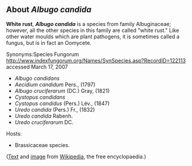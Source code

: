 About *Albugo candida* 
----------------------



**White rust**, ***Albugo candida*** is a species from family
Albuginaceae; however, all the other species in this family are called
\"white rust.\" Like other water moulds which are plant pathogens, it is
sometimes called a fungus, but is in fact an Oomycete.

Synonyms:Species Fungorum
<http://www.indexfungorum.org/Names/SynSpecies.asp?RecordID=122113>
accessed March 17, 2007

-   *Albugo candidans*
-   *Aecidium candidum* Pers., (1797)
-   *Albugo cruciferarum* (DC.) Gray, (1821)
-   *Cystopus candidans*
-   *Cystopus candidus* (Pers.) Lév., (1847)
-   *Uredo candida* (Pers.) Fr., (1832)
-   *Uredo candida* Rabenh.
-   *Uredo cruciferarum* DC.

Hosts:

-   Brassicaceae species.

([Text](http://en.wikipedia.org/wiki/Albugo_candida) and
[image](https://commons.wikimedia.org/wiki/File:Albugo_candida.jpg) from
[Wikipedia](http://en.wikipedia.org/), the free encyclopaedia.)
